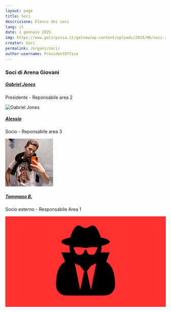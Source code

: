 ```yaml
---
layout: page
title: Soci
descrizione: Elenco dei soci
lang: it
date: 1 gennaio 2025
img: https://www.galirpinia.it/galnew/wp-content/uploads/2019/06/soci-sito-1500x529-px.jpg
creator: Soci
permalink: /organi/soci/
author-username: PresidentOffice
---
```


<section id="soci" class="it-page-section mb-30" data-audio="">
    <h3 class="mb-3" id="competenze">Soci di Arena Giovani</h3>
    <div class="richtext-wrapper lora">
        <!-- Tutti i soci dell'associazione Arena Giovani -->
    </div>
    <div class="row">
        <div class="col-md-6 mb-1 mt-1">
            <div class="card no-after card-bg card-vertical-thumb bg-white bx-shadow-sm bx-border-light rounded">
                <div class="row g-0">
                    <div class="col-md-8">
                        <div class="card-body">
                            <h5 class="card-title fs-5 fw-semibold">
                                <a class="text-decoration-none" href="/persone/presidentoffice/">
                                    Gabriel Jones
                                </a>
                            </h5>
                            <div class="">
                                <p>Presidente - Reponsabile area 2</p>
                            </div>
                        </div>
                    </div>
                    <div class="col">
                          <div class="avatar size-xxl">
                            <img src="https://comune.arenagiovani.it/IMG_20240808_184050_862.jpg" alt="Gabriel Jones">
                          </div>
                    </div>
                </div>
            </div>
        </div>
        <div class="col-md-6 mb-1 mt-1">
            <div class="card no-after card-bg card-vertical-thumb bg-white bx-shadow-sm bx-border-light rounded">
                <div class="row g-0">
                    <div class="col-md-8">
                        <div class="card-body">
                            <h5 class="card-title fs-5 fw-semibold">
                                <a class="text-decoration-none" href="/persone/alessio/">
                                    Alessio
                                </a>
                            </h5>
                            <div class="">
                                <p>Socio - Reponsabile area 3</p>
                            </div>
                        </div>
                    </div>
                    <div class="col">
  <div class="avatar size-xxl">
                            <img src="/assets/images/469196075_1106601414343644_6938069309298698205_n.jpg" alt="Alessio">
                          </div>
                    </div>
                </div>
            </div>
        </div>
        <div class="col-md-6 mb-1 mt-1">
            <div class="card no-after card-bg card-vertical-thumb bg-white bx-shadow-sm bx-border-light rounded">
                <div class="row g-0">
                    <div class="col-md-8">
                        <div class="card-body">
                            <h5 class="card-title fs-5 fw-semibold">
                                <a class="text-decoration-none" href="/persone/tb/">
                                    Tommaso B.
                                </a>
                            </h5>
                            <div class="">
                                <p>Socio esterno - Responsabile Area 1</p>
                            </div>
                        </div>
                    </div>
                    <div class="col">
  <div class="avatar size-xxl">
                            <img src="/1681739313393.png" alt="Gabriel Jones">
                          </div>                    </div>
                </div>
            </div>
        </div>
    </div>
</section>
